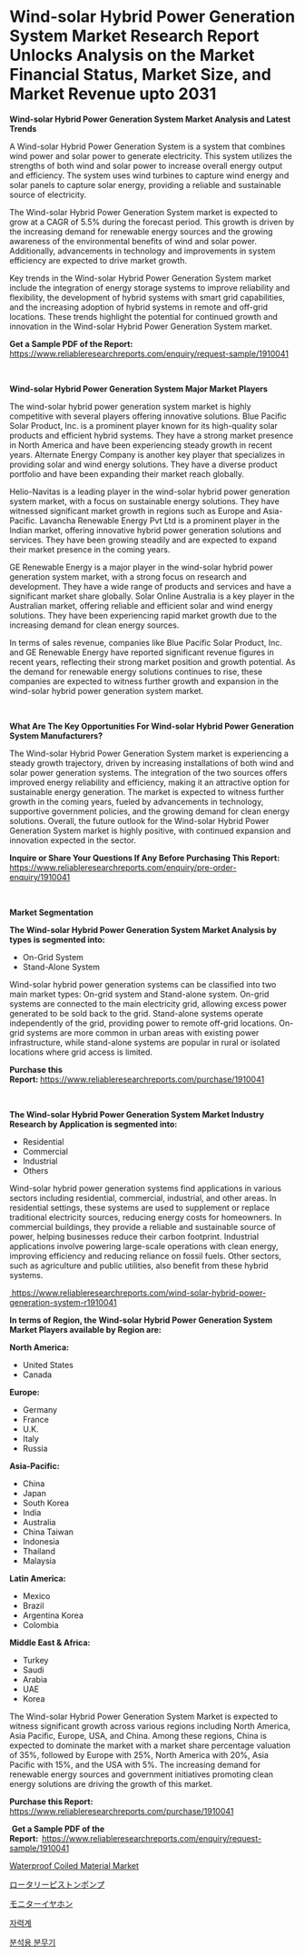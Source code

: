 <p><h1>Wind-solar Hybrid Power Generation System Market Research Report Unlocks Analysis on the Market Financial Status, Market Size, and Market Revenue upto 2031</h1></p><p><strong>Wind-solar Hybrid Power Generation System Market Analysis and Latest Trends</strong></p>
<p><p>A Wind-solar Hybrid Power Generation System is a system that combines wind power and solar power to generate electricity. This system utilizes the strengths of both wind and solar power to increase overall energy output and efficiency. The system uses wind turbines to capture wind energy and solar panels to capture solar energy, providing a reliable and sustainable source of electricity.</p><p>The Wind-solar Hybrid Power Generation System market is expected to grow at a CAGR of 5.5% during the forecast period. This growth is driven by the increasing demand for renewable energy sources and the growing awareness of the environmental benefits of wind and solar power. Additionally, advancements in technology and improvements in system efficiency are expected to drive market growth.</p><p>Key trends in the Wind-solar Hybrid Power Generation System market include the integration of energy storage systems to improve reliability and flexibility, the development of hybrid systems with smart grid capabilities, and the increasing adoption of hybrid systems in remote and off-grid locations. These trends highlight the potential for continued growth and innovation in the Wind-solar Hybrid Power Generation System market.</p></p>
<p><strong>Get a Sample PDF of the Report:&nbsp;</strong> <a href="https://www.reliableresearchreports.com/enquiry/request-sample/1910041">https://www.reliableresearchreports.com/enquiry/request-sample/1910041</a></p>
<p>&nbsp;</p>
<p><strong>Wind-solar Hybrid Power Generation System Major Market Players</strong></p>
<p><p>The wind-solar hybrid power generation system market is highly competitive with several players offering innovative solutions. Blue Pacific Solar Product, Inc. is a prominent player known for its high-quality solar products and efficient hybrid systems. They have a strong market presence in North America and have been experiencing steady growth in recent years. Alternate Energy Company is another key player that specializes in providing solar and wind energy solutions. They have a diverse product portfolio and have been expanding their market reach globally.</p><p>Helio-Navitas is a leading player in the wind-solar hybrid power generation system market, with a focus on sustainable energy solutions. They have witnessed significant market growth in regions such as Europe and Asia-Pacific. Lavancha Renewable Energy Pvt Ltd is a prominent player in the Indian market, offering innovative hybrid power generation solutions and services. They have been growing steadily and are expected to expand their market presence in the coming years.</p><p>GE Renewable Energy is a major player in the wind-solar hybrid power generation system market, with a strong focus on research and development. They have a wide range of products and services and have a significant market share globally. Solar Online Australia is a key player in the Australian market, offering reliable and efficient solar and wind energy solutions. They have been experiencing rapid market growth due to the increasing demand for clean energy sources.</p><p>In terms of sales revenue, companies like Blue Pacific Solar Product, Inc. and GE Renewable Energy have reported significant revenue figures in recent years, reflecting their strong market position and growth potential. As the demand for renewable energy solutions continues to rise, these companies are expected to witness further growth and expansion in the wind-solar hybrid power generation system market.</p></p>
<p>&nbsp;</p>
<p><strong>What Are The Key Opportunities For Wind-solar Hybrid Power Generation System Manufacturers?</strong></p>
<p><p>The Wind-solar Hybrid Power Generation System market is experiencing a steady growth trajectory, driven by increasing installations of both wind and solar power generation systems. The integration of the two sources offers improved energy reliability and efficiency, making it an attractive option for sustainable energy generation. The market is expected to witness further growth in the coming years, fueled by advancements in technology, supportive government policies, and the growing demand for clean energy solutions. Overall, the future outlook for the Wind-solar Hybrid Power Generation System market is highly positive, with continued expansion and innovation expected in the sector.</p></p>
<p><strong>Inquire or Share Your Questions If Any Before Purchasing This Report:</strong> <a href="https://www.reliableresearchreports.com/enquiry/pre-order-enquiry/1910041">https://www.reliableresearchreports.com/enquiry/pre-order-enquiry/1910041</a></p>
<p>&nbsp;</p>
<p><strong>Market Segmentation</strong></p>
<p><strong>The Wind-solar Hybrid Power Generation System Market Analysis by types is segmented into:</strong></p>
<p><ul><li>On-Grid System</li><li>Stand-Alone System</li></ul></p>
<p><p>Wind-solar hybrid power generation systems can be classified into two main market types: On-grid system and Stand-alone system. On-grid systems are connected to the main electricity grid, allowing excess power generated to be sold back to the grid. Stand-alone systems operate independently of the grid, providing power to remote off-grid locations. On-grid systems are more common in urban areas with existing power infrastructure, while stand-alone systems are popular in rural or isolated locations where grid access is limited.</p></p>
<p><strong>Purchase this Report:&nbsp;</strong><a href="https://www.reliableresearchreports.com/purchase/1910041">https://www.reliableresearchreports.com/purchase/1910041</a></p>
<p>&nbsp;</p>
<p><strong>The Wind-solar Hybrid Power Generation System Market Industry Research by Application is segmented into:</strong></p>
<p><ul><li>Residential</li><li>Commercial</li><li>Industrial</li><li>Others</li></ul></p>
<p><p>Wind-solar hybrid power generation systems find applications in various sectors including residential, commercial, industrial, and other areas. In residential settings, these systems are used to supplement or replace traditional electricity sources, reducing energy costs for homeowners. In commercial buildings, they provide a reliable and sustainable source of power, helping businesses reduce their carbon footprint. Industrial applications involve powering large-scale operations with clean energy, improving efficiency and reducing reliance on fossil fuels. Other sectors, such as agriculture and public utilities, also benefit from these hybrid systems.</p></p>
<p><a href="https://www.reliableresearchreports.com/wind-solar-hybrid-power-generation-system-r1910041">&nbsp;https://www.reliableresearchreports.com/wind-solar-hybrid-power-generation-system-r1910041</a></p>
<p><strong>In terms of Region, the Wind-solar Hybrid Power Generation System Market Players available by Region are:</strong></p>
<p>
    <p> <strong> North America: </strong>
        <ul>
            <li>United States</li>
            <li>Canada</li>
        </ul>
        </p> 
    <p> <strong> Europe: </strong>
        <ul>
            <li>Germany</li>
            <li>France</li>
            <li>U.K.</li>
            <li>Italy</li>
            <li>Russia</li>
        </ul>
        </p> 
    <p> <strong> Asia-Pacific: </strong>
        <ul>
            <li>China</li>
            <li>Japan</li>
            <li>South Korea</li>
            <li>India</li>
            <li>Australia</li>
            <li>China Taiwan</li>
            <li>Indonesia</li>
            <li>Thailand</li>
            <li>Malaysia</li>
        </ul>
        </p> 
    <p> <strong> Latin America: </strong>
        <ul>
            <li>Mexico</li>
            <li>Brazil</li>
            <li>Argentina Korea</li>
            <li>Colombia</li>
        </ul>
        </p> 
    <p> <strong> Middle East & Africa: </strong>
        <ul>
            <li>Turkey</li>
            <li>Saudi</li>
            <li>Arabia</li>
            <li>UAE</li>
            <li>Korea</li>
        </ul>
    </p>
    </p>
<p><p>The Wind-solar Hybrid Power Generation System Market is expected to witness significant growth across various regions including North America, Asia Pacific, Europe, USA, and China. Among these regions, China is expected to dominate the market with a market share percentage valuation of 35%, followed by Europe with 25%, North America with 20%, Asia Pacific with 15%, and the USA with 5%. The increasing demand for renewable energy sources and government initiatives promoting clean energy solutions are driving the growth of this market.</p></p>
<p><strong>Purchase this Report: </strong><a href="https://www.reliableresearchreports.com/purchase/1910041">https://www.reliableresearchreports.com/purchase/1910041</a></p>
<p>&nbsp;<strong>Get a Sample PDF of the Report:&nbsp;&nbsp;</strong><a href="https://www.reliableresearchreports.com/enquiry/request-sample/1910041">https://www.reliableresearchreports.com/enquiry/request-sample/1910041</a></p>
<p><strong></strong></p>
<p><p><a href="https://issuu.com/reportprime-2/docs/waterproof-coiled-material-market-size-2030.pptx">Waterproof Coiled Material Market</a></p><p><a href="https://medium.com/@elmoray21/%E5%9B%9E%E8%BB%A2%E3%83%94%E3%82%B9%E3%83%88%E3%83%B3%E3%83%9D%E3%83%B3%E3%83%97%E5%B8%82%E5%A0%B4-2031%E5%B9%B4%E3%81%BE%E3%81%A7%E3%81%AE%E3%83%88%E3%83%AC%E3%83%B3%E3%83%89-%E4%BA%88%E6%B8%AC-%E7%AB%B6%E4%BA%89%E5%88%86%E6%9E%90-38da7315eeef">ロータリーピストンポンプ</a></p><p><a href="https://github.com/Sophiaard2003/Market-Research-Report-List-1/blob/main/782268944925.md">モニターイヤホン</a></p><p><a href="https://medium.com/@kellyclarkson42/%EC%9E%90%EC%84%9D%EA%B3%84-%EC%8B%9C%EC%9E%A5%EC%9D%80-%EC%8B%9C%EC%9E%A5-%EC%A0%90%EC%9C%A0%EC%9C%A8-%EC%8B%9C%EC%9E%A5-%EB%8F%99%ED%96%A5-%EB%B0%8F-%EC%8B%9C%EC%9E%A5-%EC%84%B1%EC%9E%A5%EC%97%90-%EA%B4%80%ED%95%9C-%EC%A0%95%EB%B3%B4%EB%A5%BC-%EC%A0%9C%EA%B3%B5%ED%95%A9%EB%8B%88%EB%8B%A4-002113130896">자력계</a></p><p><a href="https://medium.com/@staceyhilll80/%EB%B6%84%EC%84%9D-%EB%84%A4%EB%B7%B8%EB%9D%BC%EC%9D%B4%EC%A0%80-%EC%8B%9C%EC%9E%A5-2031%EB%85%84%EA%B9%8C%EC%A7%80%EC%9D%98-%ED%8A%B8%EB%A0%8C%EB%93%9C-%EC%98%88%EC%B8%A1-%EB%B0%8F-%EA%B2%BD%EC%9F%81-%EB%B6%84%EC%84%9D-aed20684e2b9">분석용 분무기</a></p></p>